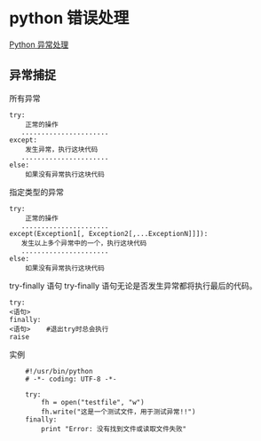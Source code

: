 # python 错误处理

[Python 异常处理](https://www.runoob.com/python/python-exceptions.html)  
## 异常捕捉

所有异常

    try:
        正常的操作
       ......................
    except:
        发生异常，执行这块代码
       ......................
    else:
        如果没有异常执行这块代码

指定类型的异常

    try:
        正常的操作
       ......................
    except(Exception1[, Exception2[,...ExceptionN]]]):
       发生以上多个异常中的一个，执行这块代码
       ......................
    else:
        如果没有异常执行这块代码

try-finally 语句
try-finally 语句无论是否发生异常都将执行最后的代码。

    try:
    <语句>
    finally:
    <语句>    #退出try时总会执行
    raise
实例
```
    #!/usr/bin/python
    # -*- coding: UTF-8 -*-

    try:
        fh = open("testfile", "w")
        fh.write("这是一个测试文件，用于测试异常!!")
    finally:
        print "Error: 没有找到文件或读取文件失败"
```









